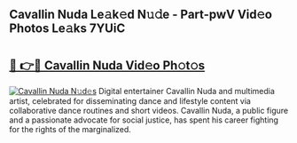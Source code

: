 ## Cavallin Nuda Le𝚊k𝚎d N𝚞𝚍e - Part-pwV Vid𝚎o Photos Le𝚊ks 7YUiC

# <h2><a href="http://fbbo5zf.evod.top/?m=Cavallin+Nuda">🔗 👉🔴 Cavallin Nuda Vid𝚎o Ph𝚘t𝚘s</a></h2>

[![Cavallin Nuda N𝚞d𝚎s](https://i.imgur.com/8V9OHl7.gif)](http://fbbo5zf.evod.top/?m=Cavallin+Nuda)
Digital entertainer Cavallin Nuda and multimedia artist, celebrated for disseminating dance and lifestyle content via collaborative dance routines and short videos. Cavallin Nuda, a public figure and a passionate advocate for social justice, has spent his career fighting for the rights of the marginalized. 
